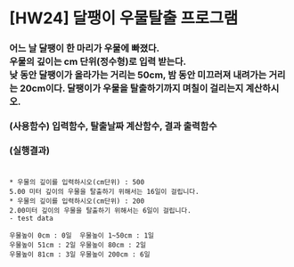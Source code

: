 # [HW24] 달팽이 우물탈출 프로그램

<h3>


어느 날 달팽이 한 마리가 우물에 빠졌다.</br>
우물의 깊이는 cm 단위(정수형)로 입력 받는다.</br>
낮 동안 달팽이가 올라가는 거리는 50cm, 밤 동안 미끄러져 내려가는 거리는 20cm이다. 달팽이가 우물을 탈출하기까지 며칠이 걸리는지 계산하시오.</br></br>
(사용함수) 입력함수, 탈출날짜 계산함수, 결과 출력함수
</br></br>
(실행결과)
</br></br></h3>

```
* 우물의 깊이를 입력하시오(cm단위) : 500
5.00 미터 깊이의 우물을 탈출하기 위해서는 16일이 걸립니다.
* 우물의 깊이를 입력하시오(cm단위) : 200
2.00미터 깊이의 우물을 탈출하기 위해서는 6일이 걸립니다.
- test data 

우물높이 0cm : 0일  우물높이 1~50cm : 1일 
우물높이 51cm : 2일 우물높이 80cm : 2일 
우물높이 81cm : 3일 우물높이 200cm : 6일
```